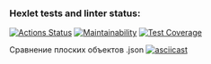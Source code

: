 ### Hexlet tests and linter status:
[![Actions Status](https://github.com/bubachita/frontend-project-46/workflows/hexlet-check/badge.svg)](https://github.com/bubachita/frontend-project-46/actions)
[![Maintainability](https://api.codeclimate.com/v1/badges/7e82c792fa6ed5fee943/maintainability)](https://codeclimate.com/github/bubachita/frontend-project-46/maintainability)
[![Test Coverage](https://api.codeclimate.com/v1/badges/7e82c792fa6ed5fee943/test_coverage)](https://codeclimate.com/github/bubachita/frontend-project-46/test_coverage)

Сравнение плоских объектов .json
[![asciicast](https://asciinema.org/a/yqlOWka21J1N4KopD5ha22RjU.svg)](https://asciinema.org/a/yqlOWka21J1N4KopD5ha22RjU)